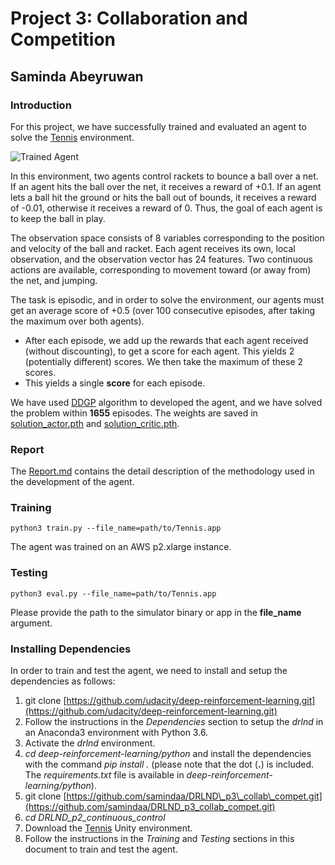 [//]: # (Image References)

[image1]: https://user-images.githubusercontent.com/10624937/42135623-e770e354-7d12-11e8-998d-29fc74429ca2.gif "Trained Agent"
[image2]: https://user-images.githubusercontent.com/10624937/42135622-e55fb586-7d12-11e8-8a54-3c31da15a90a.gif "Soccer"


# Project 3: Collaboration and Competition
## Saminda Abeyruwan

### Introduction

For this project, we have successfully trained and evaluated an agent to solve the [Tennis](https://github.com/Unity-Technologies/ml-agents/blob/master/docs/Learning-Environment-Examples.md#tennis) environment.

![Trained Agent][image1]

In this environment, two agents control rackets to bounce a ball over a net. If an agent hits the ball over the net, it receives a reward of +0.1.  If an agent lets a ball hit the ground or hits the ball out of bounds, it receives a reward of -0.01, otherwise it receives a reward of 0. Thus, the goal of each agent is to keep the ball in play.

The observation space consists of 8 variables corresponding to the position and velocity of the ball and racket. Each agent receives its own, local observation, and the observation vector has 24 features.  Two continuous actions are available, corresponding to movement toward (or away from) the net, and jumping. 

The task is episodic, and in order to solve the environment, our agents must get an average score of +0.5 (over 100 consecutive episodes, after taking the maximum over both agents). 

- After each episode, we add up the rewards that each agent received (without discounting), to get a score for each agent. This yields 2 (potentially different) scores. We then take the maximum of these 2 scores.
- This yields a single **score** for each episode.

We have used [DDGP](https://arxiv.org/abs/1509.02971) algorithm to developed the agent, and we have solved the problem within __1655__ episodes. The weights are saved in [solution_actor.pth](solution_actor.pth) and [solution_critic.pth](solution_critic.pth). 


### Report

The [Report.md](Report.md) contains the detail description of the methodology used in the development of the agent.  

### Training

	python3 train.py --file_name=path/to/Tennis.app

The agent was trained on an AWS p2.xlarge instance. 	

### Testing

	python3 eval.py --file_name=path/to/Tennis.app
	
Please provide the path to the simulator binary or app in the __file\_name__	argument.


### Installing Dependencies

In order to train and test the agent, we need to install and setup the dependencies as follows:

1. git clone [https://github.com/udacity/deep-reinforcement-learning.git](https://github.com/udacity/deep-reinforcement-learning.git)
2. Follow the instructions in the _Dependencies_ section to setup the _drlnd_ in an Anaconda3 environment with Python 3.6.
3. Activate the _drlnd_ environment.
4.  _cd deep-reinforcement-learning/python_ and install the dependencies with the command _pip install ._ (please note  that the dot (__.__) is included. The _requirements.txt_ file is available in _deep-reinforcement-learning/python_).  
5. git clone [https://github.com/samindaa/DRLND\_p3\_collab\_compet.git](https://github.com/samindaa/DRLND_p3_collab_compet.git)
6. _cd DRLND\_p2\_continuous\_control_
7. Download the [Tennis](https://github.com/Unity-Technologies/ml-agents/blob/master/docs/Learning-Environment-Examples.md#reacher) Unity environment. 
8. Follow the instructions in the _Training_ and _Testing_ sections in this document to train and test the agent.  
